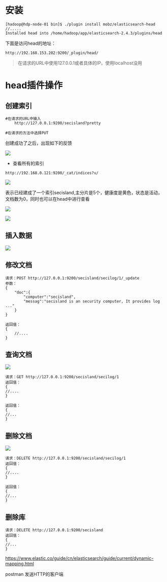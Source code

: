 # 安装


```
[hadoop@hdp-node-01 bin]$ ./plugin install mobz/elasticsearch-head
//.....
Installed head into /home/hadoop/app/elasticsearch-2.4.3/plugins/head
```

下面是访问head的地址：

```
http://192.168.153.202:9200/_plugin/head/

```

> 在请求的URL中使用127.0.0.1或者具体的IP，使用localhost没用




# head插件操作

## 创建索引

```
#在请求的URL中输入
    http://127.0.0.1:9200/secisland?pretty

#在请求的方法中选择PUT
```

创建成功了之后，出现如下的反馈


![](/Users/chenyansong/Documents/note/elasticsearch/Elasticsearch技术解析与实战_读书笔记/images/head_1.png)


* 查看所有的索引

```
http://192.168.0.121:9200/_cat/indices?v/
```


![](/Users/chenyansong/Documents/note/elasticsearch/Elasticsearch技术解析与实战_读书笔记/images/head_2.png)

表示已经建成了一个索引secisland,主分片是5个，健康度是黄色，状态是活动，文档数为0，同时也可以在head中进行查看


![](/Users/chenyansong/Documents/note/elasticsearch/Elasticsearch技术解析与实战_读书笔记/images/head_3.png)


![](/Users/chenyansong/Documents/note/elasticsearch/Elasticsearch技术解析与实战_读书笔记/images/head_4.png)

## 插入数据

![](/Users/chenyansong/Documents/note/elasticsearch/Elasticsearch技术解析与实战_读书笔记/images/head_5.png)

## 修改文档


```
请求：POST http://127.0.0.1:9200/secisland/secilog/1/_update
参数：
{
    "doc":{
        "computer":"secisland",
        "messag":"secisland is an security computer, It provides log ..."
    }
}

返回值：
{
    //....
}

```

## 查询文档

![](/Users/chenyansong/Desktop/2.png)

```
请求：GET http://127.0.0.1:9200/secisland/secilog/1
返回值：
{
//....
}

返回值：
{
//...
}
```



## 删除文档


![](/Users/chenyansong/Desktop/2.png)

```
请求：DELETE http://127.0.0.1:9200/secisland/secilog/1
返回值：
{
//....
}

返回值：
{
//...
}
```


## 删除库

```
请求：DELETE http://127.0.0.1:9200/secisland
返回值：
{
//...
}
```


https://www.elastic.co/guide/cn/elasticsearch/guide/current/dynamic-mapping.html



postman 发送HTTP的客户端
